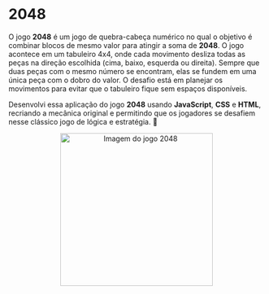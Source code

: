 # 2048

O jogo **2048** é um jogo de quebra-cabeça numérico no qual o objetivo é combinar blocos de mesmo valor para atingir a soma de **2048**. O jogo acontece em um tabuleiro 4x4, onde cada movimento desliza todas as peças na direção escolhida (cima, baixo, esquerda ou direita). Sempre que duas peças com o mesmo número se encontram, elas se fundem em uma única peça com o dobro do valor. O desafio está em planejar os movimentos para evitar que o tabuleiro fique sem espaços disponíveis.  

Desenvolvi essa aplicação do jogo **2048** usando **JavaScript**, **CSS** e **HTML**, recriando a mecânica original e permitindo que os jogadores se desafiem nesse clássico jogo de lógica e estratégia. 🚀

<p align="center">
  <img src="https://github.com/user-attachments/assets/e3243772-8b55-4c7a-9ad2-0b40ce606547" alt="Imagem do jogo 2048" width="300">
</p>


